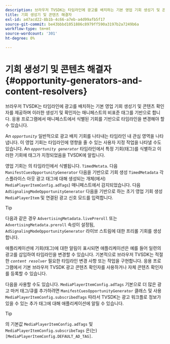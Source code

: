 ```yaml
---
description: 브라우저 TVSDK는 타임라인에 광고를 배치하는 기본 영업 기회 생성기 및 콘텐츠 확인자를 제공하며 이러한 생성기 및 확인자는 매니페스트의 비표준 태그를 기반으로 합니다. 응용 프로그램에서 매니페스트에서 식별된 기회를 기반으로 타임라인을 변경해야 할 수 있습니다.
title: 기회 생성기 및 콘텐츠 해결자
exl-id: a47acd22-8b1b-4c66-a7eb-a4d99afb5f17
source-git-commit: be43bbbd1051886c8979ff590a3197b2a7249b6a
workflow-type: tm+mt
source-wordcount: '301'
ht-degree: 0%

---
```


# 기회 생성기 및 콘텐츠 해결자{#opportunity-generators-and-content-resolvers}

브라우저 TVSDK는 타임라인에 광고를 배치하는 기본 영업 기회 생성기 및 콘텐츠 확인자를 제공하며 이러한 생성기 및 확인자는 매니페스트의 비표준 태그를 기반으로 합니다. 응용 프로그램에서 매니페스트에서 식별된 기회를 기반으로 타임라인을 변경해야 할 수 있습니다.

An *`opportunity`* 일반적으로 광고 배치 기회를 나타내는 타임라인 내 관심 영역을 나타냅니다. 이 영업 기회는 타임라인에 영향을 줄 수 있는 사용자 지정 작업을 나타낼 수도 있습니다. An *`opportunity generator`* 타임라인에서 특정 기회(태그)를 식별하고 이러한 기회에 태그가 지정되었음을 TVSDK에 알립니다.

영업 기회는 의 타임라인에서 식별됩니다. `TimedMetata`. 다음 `ManifestCuesOpportunityGenerator` 다음을 기반으로 기회 생성 `TimedMetadata` 각 스플라이스 아웃 광고 태그에 대해 생성되는 개체(에서) `MediaPlayerItemConfig.adTags`) 매니페스트에서 감지되었습니다. 다음 `AdSignalingModeOpportunityGenerator` 다음을 기반으로 하는 초기 영업 기회 생성 `MediaPlayerItem` 및 연결된 광고 신호 모드를 입력합니다.

>[!TIP]
>
>다음과 같은 경우 `AdvertisingMetadata.livePreroll` 또는 `AdvertisingMetadata.preroll` 속성이 설정됨, `AdSignalingModeOpportunityGenerator` 라이브 스트림에 대한 프리롤 기회를 생성합니다.

애플리케이션에 기회(태그)에 대한 알림이 표시되면 애플리케이션은 예를 들어 일련의 광고를 삽입하여 타임라인을 변경할 수 있습니다. 기본적으로 브라우저 TVSDK는 적절한 *`content resolver`* 필요한 타임라인 변경 사항 또는 작업을 구현합니다. 응용 프로그램에서 기본 브라우저 TVSDK 광고 콘텐츠 확인자를 사용하거나 자체 콘텐츠 확인자를 등록할 수 있습니다.

다음을 사용할 수도 있습니다. `MediaPlayerItemConfig.adTags` 기본으로 더 많은 광고 마커 태그/큐를 추가하려면 `ManifestCuesOpportunityGenerator` 클래스 및 사용 `MediaPlayerItemConfig.subscribedTags` 따라서 TVSDK는 광고 워크플로 정보가 있을 수 있는 추가 태그에 대해 애플리케이션에 알릴 수 있습니다.

>[!TIP]
>
>의 기본값 `MediaPlayerItemConfig.adTags` 및 `MediaPlayerItemConfig.subscribeTags` 은(는) `[MediaPlayerItemConfig.DEFAULT_AD_TAG]`.
